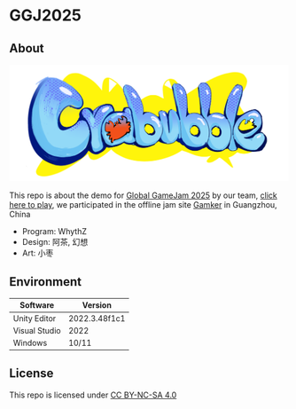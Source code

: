 # GGJ2025

## About
![Cover.png](https://github.com/WhythZ/GGJ2025/blob/master/Cover.png)

This repo is about the demo for [Global GameJam 2025](https://www.gmhub.com/jams/ggj2025) by our team, [click here to play](https://whythz.github.io/GGJ2025/), we participated in the offline jam site [Gamker](https://globalgamejam.org/jam-sites/2025/ggj-china-2025-ciga-guangzhou-gamker) in Guangzhou, China

- Program: WhythZ
- Design: 阿茶, 幻想
- Art: 小枣

## Environment
|Software|Version|
|---|---|
|Unity Editor|2022.3.48f1c1|
|Visual Studio|2022|
|Windows|10/11|

## License
This repo is licensed under [CC BY-NC-SA 4.0](https://creativecommons.org/licenses/by-nc-sa/4.0/deed.zh-hans)